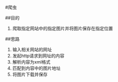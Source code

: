 #爬虫

##目的
1. 爬取指定网站中的指定图片并将图片保存在指定位置

##思路
1. 输入相关网站的网址 
2. 发起http请求到网址的内容
3. 解析内容为xml格式
4. 匹配到内容中的图片地址
5. 将图片下载并保存
